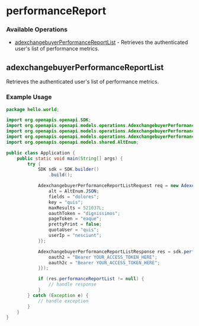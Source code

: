 # performanceReport

### Available Operations

* [adexchangebuyerPerformanceReportList](#adexchangebuyerperformancereportlist) - Retrieves the authenticated user's list of performance metrics.

## adexchangebuyerPerformanceReportList

Retrieves the authenticated user's list of performance metrics.

### Example Usage

```java
package hello.world;

import org.openapis.openapi.SDK;
import org.openapis.openapi.models.operations.AdexchangebuyerPerformanceReportListRequest;
import org.openapis.openapi.models.operations.AdexchangebuyerPerformanceReportListResponse;
import org.openapis.openapi.models.operations.AdexchangebuyerPerformanceReportListSecurity;
import org.openapis.openapi.models.shared.AltEnum;

public class Application {
    public static void main(String[] args) {
        try {
            SDK sdk = SDK.builder()
                .build();

            AdexchangebuyerPerformanceReportListRequest req = new AdexchangebuyerPerformanceReportListRequest("hic", "libero", "nobis") {{
                alt = AltEnum.JSON;
                fields = "dolores";
                key = "quis";
                maxResults = 521037L;
                oauthToken = "dignissimos";
                pageToken = "eaque";
                prettyPrint = false;
                quotaUser = "quis";
                userIp = "nesciunt";
            }};            

            AdexchangebuyerPerformanceReportListResponse res = sdk.performanceReport.adexchangebuyerPerformanceReportList(req, new AdexchangebuyerPerformanceReportListSecurity("eos", "perferendis") {{
                oauth2 = "Bearer YOUR_ACCESS_TOKEN_HERE";
                oauth2c = "Bearer YOUR_ACCESS_TOKEN_HERE";
            }});

            if (res.performanceReportList != null) {
                // handle response
            }
        } catch (Exception e) {
            // handle exception
        }
    }
}
```
